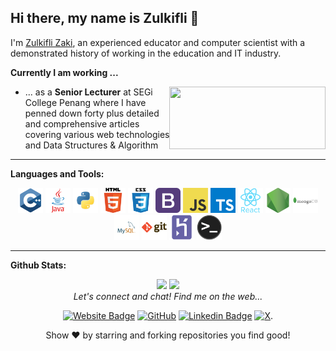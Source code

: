 ## Hi there, my name is Zulkifli 👋

I'm [Zulkifli Zaki](https://zulkiflizaki.my/), an experienced educator and computer scientist with a demonstrated history of working in the education and IT industry.

 
**Currently I am working ...**
- <div>
     <img width="250" height="100" align='right' src="https://raw.githubusercontent.com/zulkiflizaki/zulkiflizaki/master/images/gfg.png" style="margin-left: -10px" >
     ... as a <strong>Senior Lecturer</strong> at SEGi College Penang where I have penned down forty plus detailed and comprehensive articles covering various web technologies and Data Structures & Algorithm
 </div> 

 ---

**Languages and Tools:**
<div align="center">  
    <code><img height="40" src="https://raw.githubusercontent.com/github/explore/80688e429a7d4ef2fca1e82350fe8e3517d3494d/topics/cpp/cpp.png"></code> <code><img height="40" src="https://raw.githubusercontent.com/devicons/devicon/master/icons/java/java-original-wordmark.svg"></code> <code><img height="40" src="https://raw.githubusercontent.com/github/explore/80688e429a7d4ef2fca1e82350fe8e3517d3494d/topics/python/python.png"></code> <code><img height="40" src="https://raw.githubusercontent.com/github/explore/80688e429a7d4ef2fca1e82350fe8e3517d3494d/topics/html/html.png"></code> <code><img height="40" src="https://raw.githubusercontent.com/github/explore/80688e429a7d4ef2fca1e82350fe8e3517d3494d/topics/css/css.png"></code> <code><img height="40" src="https://raw.githubusercontent.com/github/explore/80688e429a7d4ef2fca1e82350fe8e3517d3494d/topics/bootstrap/bootstrap.png"></code> <code><img height="40" src="https://raw.githubusercontent.com/github/explore/80688e429a7d4ef2fca1e82350fe8e3517d3494d/topics/javascript/javascript.png"></code> <code><img height="40" src="https://raw.githubusercontent.com/github/explore/80688e429a7d4ef2fca1e82350fe8e3517d3494d/topics/typescript/typescript.png"></code> <code><img height="40" src="https://raw.githubusercontent.com/devicons/devicon/master/icons/react/react-original-wordmark.svg"></code> <code><img height="40" src="https://raw.githubusercontent.com/github/explore/80688e429a7d4ef2fca1e82350fe8e3517d3494d/topics/nodejs/nodejs.png"></code> <code><img height="40" src="https://raw.githubusercontent.com/github/explore/80688e429a7d4ef2fca1e82350fe8e3517d3494d/topics/mongodb/mongodb.png"></code> <code><img height="40" src="https://raw.githubusercontent.com/github/explore/80688e429a7d4ef2fca1e82350fe8e3517d3494d/topics/mysql/mysql.png"></code> <code><img height="40" src="https://raw.githubusercontent.com/github/explore/80688e429a7d4ef2fca1e82350fe8e3517d3494d/topics/git/git.png"></code> <code><img height="40" src="https://raw.githubusercontent.com/devicons/devicon/master/icons/heroku/heroku-plain.svg"></code> <code><img height="40" src="https://raw.githubusercontent.com/github/explore/80688e429a7d4ef2fca1e82350fe8e3517d3494d/topics/terminal/terminal.png"></code>
</div>

 ---

**Github Stats:**
<div align="center">
  <img src="https://github-readme-stats.vercel.app/api?username=zulkiflizaki&count_private=true&show_icons=true&theme=dracula&line_height=33">
  <img src="https://github-readme-stats.vercel.app/api/top-langs/?username=zulkiflizaki&count_private=true&hide=html,scss,,ejs&theme=dracula&line_height=10">
</div>


<div align="center">
   <i>Let's connect and chat! Find me on the web...</i>
 
   [![Website Badge](https://img.shields.io/badge/-zulkiflizaki.my-47CCCC?style=flat&logo=Google-Chrome&logoColor=white&link=https://zulkiflizaki.my/)](https://zulkiflizaki.my) 
   [![GitHub](https://img.shields.io/badge/zulkiflizaki-%23121011.svg?logo=github&logoColor=white)](https://github.com/zulkiflizaki)
   [![Linkedin Badge](https://img.shields.io/badge/-zulkiflizaki-blue?style=flat-square&logo=Linkedin&logoColor=white&link=https://www.linkedin.com/in/zulkiflizaki/)](https://www.linkedin.com/in/zulkiflizaki/) 
   [![X](https://img.shields.io/badge/-@zulkiflizaki-%23000000.svg?style=flat-square&logo=X&logoColor=white&link=https://x.com/zulkiflizaki)](https://x.com/zulkiflizaki/).
   <!-- [![Medium Badge](https://img.shields.io/badge/-@zulkiflizaki-000000?style=flat&labelColor=000000&logo=Medium&link=https://zulkiflizaki.medium.com/)](https://zulkiflizaki.medium.com/) -->
   
<div align="center">
      Show ❤️ by starring and forking repositories you find good!
</div>
